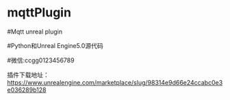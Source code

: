 # mqttPlugin
#Mqtt unreal plugin

#Python和Unreal Engine5.0源代码

#微信:ccgg0123456789 

插件下载地址：https://www.unrealengine.com/marketplace/slug/98314e9d66e24ccabc0e3e036289b128

